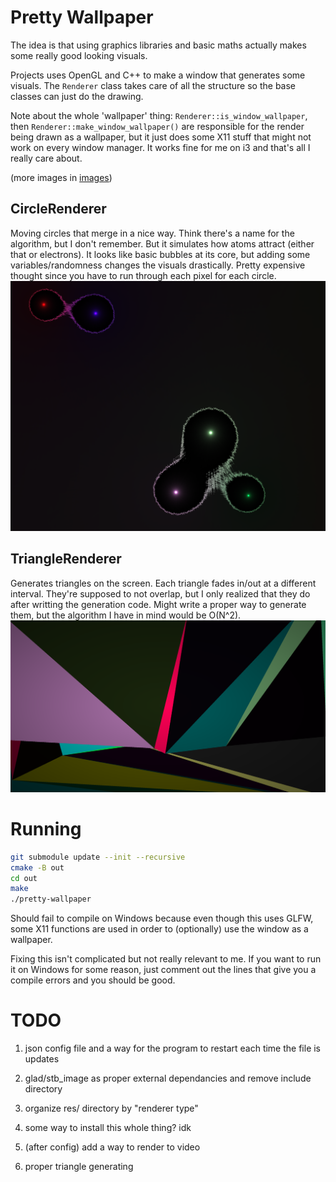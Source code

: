 # Pretty Wallpaper
The idea is that using graphics libraries and basic maths
actually makes some really good looking visuals.

Projects uses OpenGL and  C++ to make a window that generates some visuals.
The `Renderer` class takes care of all the structure so
the base classes can just do the drawing.

Note about the whole 'wallpaper' thing:
`Renderer::is_window_wallpaper`, then `Renderer::make_window_wallpaper()` are responsible for the render being drawn as a wallpaper,
but it just does some X11 stuff that might not work on every window manager.
It works fine for me on i3 and that's all I really care about.

(more images in [images](images/))

## CircleRenderer
Moving circles that merge in a nice way.
Think there's a name for the algorithm, but I don't remember.
But it simulates how atoms attract (either that or electrons).
It looks like basic bubbles at its core,
but adding some variables/randomness changes the visuals drastically.
Pretty expensive thought since you have to run through each pixel for each circle.
![](images/circle_renderer2.png)

## TriangleRenderer
Generates triangles on the screen.
Each triangle fades in/out at a different interval.
They're supposed to not overlap, but I only realized that they do after writting the generation code.
Might write a proper way to generate them, but the algorithm I have in mind would be O(N^2).
![](images/triangle_renderer2.png)


# Running
```bash
git submodule update --init --recursive
cmake -B out
cd out
make
./pretty-wallpaper
```
Should fail to compile on Windows because even though this uses GLFW, 
some X11 functions are used in order to (optionally) use the window as a wallpaper.

Fixing this isn't complicated but not really relevant to me.
If you want to run it on Windows for some reason, just comment out
the lines that give you a compile errors and you should be good.





# TODO
1. json config file and a way for the program to restart each time the file is updates

2. glad/stb\_image as proper external dependancies and remove include directory

3. organize res/ directory by "renderer type"

4. some way to install this whole thing? idk

5. (after config) add a way to render to video

6. proper triangle generating
